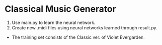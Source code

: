 # Classical Music Generator

1. Use main.py to learn the neural network.
2. Create new .midi files using neural networks learned through result.py.

- The training set consists of the Classic ver. of Violet Evergarden.
